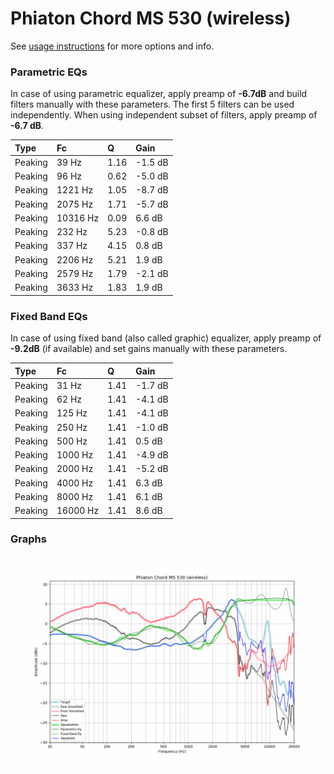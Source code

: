 # Phiaton Chord MS 530 (wireless)
See [usage instructions](https://github.com/jaakkopasanen/AutoEq#usage) for more options and info.

### Parametric EQs
In case of using parametric equalizer, apply preamp of **-6.7dB** and build filters manually
with these parameters. The first 5 filters can be used independently.
When using independent subset of filters, apply preamp of **-6.7 dB**.

| Type    | Fc       |    Q | Gain    |
|:--------|:---------|:-----|:--------|
| Peaking | 39 Hz    | 1.16 | -1.5 dB |
| Peaking | 96 Hz    | 0.62 | -5.0 dB |
| Peaking | 1221 Hz  | 1.05 | -8.7 dB |
| Peaking | 2075 Hz  | 1.71 | -5.7 dB |
| Peaking | 10316 Hz | 0.09 | 6.6 dB  |
| Peaking | 232 Hz   | 5.23 | -0.8 dB |
| Peaking | 337 Hz   | 4.15 | 0.8 dB  |
| Peaking | 2206 Hz  | 5.21 | 1.9 dB  |
| Peaking | 2579 Hz  | 1.79 | -2.1 dB |
| Peaking | 3633 Hz  | 1.83 | 1.9 dB  |

### Fixed Band EQs
In case of using fixed band (also called graphic) equalizer, apply preamp of **-9.2dB**
(if available) and set gains manually with these parameters.

| Type    | Fc       |    Q | Gain    |
|:--------|:---------|:-----|:--------|
| Peaking | 31 Hz    | 1.41 | -1.7 dB |
| Peaking | 62 Hz    | 1.41 | -4.1 dB |
| Peaking | 125 Hz   | 1.41 | -4.1 dB |
| Peaking | 250 Hz   | 1.41 | -1.0 dB |
| Peaking | 500 Hz   | 1.41 | 0.5 dB  |
| Peaking | 1000 Hz  | 1.41 | -4.9 dB |
| Peaking | 2000 Hz  | 1.41 | -5.2 dB |
| Peaking | 4000 Hz  | 1.41 | 6.3 dB  |
| Peaking | 8000 Hz  | 1.41 | 6.1 dB  |
| Peaking | 16000 Hz | 1.41 | 8.6 dB  |

### Graphs
![](./Phiaton%20Chord%20MS%20530%20(wireless).png)